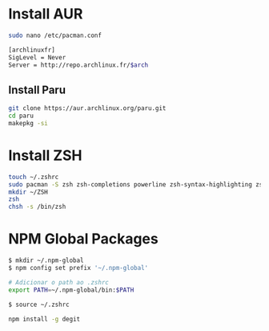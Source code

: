 # Install AUR

```sh
sudo nano /etc/pacman.conf
```

```bash
[archlinuxfr]
SigLevel = Never
Server = http://repo.archlinux.fr/$arch
```

## Install Paru

```sh
git clone https://aur.archlinux.org/paru.git
cd paru
makepkg -si
```

# Install ZSH

```sh
touch ~/.zshrc
sudo pacman -S zsh zsh-completions powerline zsh-syntax-highlighting zsh-history-substring-search zsh-autosuggestions
mkdir ~/ZSH
zsh
chsh -s /bin/zsh
```

# NPM Global Packages

```sh
$ mkdir ~/.npm-global
$ npm config set prefix '~/.npm-global'

# Adicionar o path ao .zshrc
export PATH=~/.npm-global/bin:$PATH 

$ source ~/.zshrc
```

```sh
npm install -g degit
```
